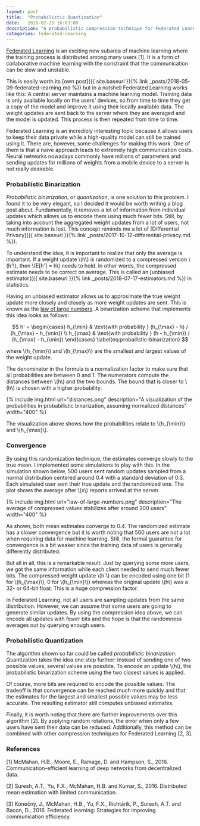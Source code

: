 ```yaml
---
layout: post
title:  "Probabilistic Quantization"
date:   2018-02-25 16:03:00
description: "A probabilistic compression technique for Federated Learning"
categories: federated-learning
---
```


<script src="https://cdnjs.cloudflare.com/ajax/libs/mathjax/2.7.0/MathJax.js?config=TeX-AMS-MML_HTMLorMML" type="text/javascript"></script>

[Federated Learning](https://research.googleblog.com/2017/04/federated-learning-collaborative.html)
is an exciting new subarea of machine learning where the
training process is distributed among many users [1]. It is a form of collaborative
machine learning with the constraint that the communication can be slow and
unstable.

This is easily worth its [own post]({{ site.baseurl }}{% link
_posts/2018-05-09-federated-learning.md %}) but in a nutshell Federated
Learning works like this: A central server maintains a machine learning model.
Training data is only available locally on the users' devices, so from time to
time they get a copy of the model and improve it using their locally available
data. The weight updates are sent back to the server where they are averaged
and the model is updated. This process is then repeated from time to time.

Federated Learning is an incredibly interesting topic because it allows users to
keep their data private while a high-quality model can still be trained using
it. There are, however, some challenges for making this work. One of them is
that a naive approach leads to extremely high communication costs. Neural networks
nowadays commonly have millions of parameters and sending updates for millions
of weights from a mobile device to a server is not really desirable.

### Probabilistic Binarization

*Probabilistic binarization*, or *quantization*, is one solution to this problem. I found it to be
very elegant, so I decided it would be worth writing a blog post about.
Fundamentally, it removes a lot of information from individual updates which
allows us to encode them using much fewer bits. Still, by taking into account
the aggregated weight updates from a lot of users, not much information is lost.
This concept reminds me a lot of [Differential Privacy]({{ site.baseurl }}{% link _posts/2017-10-12-differential-privacy.md %}).

To understand the idea, it is important to realize that only the average is
important. If a weight update \\(h\\) is randomized to a compressed version \\(h'\\),
then \\(E[h'] = h\\) needs to hold. In other words, the compressed estimate needs to
be correct on average. This is called an [unbiased estimator]({{ site.baseurl }}{% link _posts/2018-07-17-estimators.md %}) in statistics.

Having an unbiased estimator allows us to approximate the true weight update
more closely and closely as more weight updates are sent. This is known as the [law of
large numbers](https://en.wikipedia.org/wiki/Law_of_large_numbers).
A binarization scheme that implements this idea looks as follows:

$$
	h' = \begin{cases}
		h_{\min} & \text{with probability } (h_{\max} - h) / (h_{\max} - h_{\min})  \\
		h_{\max} & \text{with probability } (h - h_{\min}) / (h_{\max} - h_{\min})
	\end{cases}
    \label{eq:probailistic-binarization}
$$

where \\(h_{\min}\\) and \\(h_{\max}\\) are the smallest and largest values of the weight update.

The denominator in the formula is a normalization factor to make sure that all
probabilities are between 0 and 1. The numerators compute the distances between
\\(h\\) and the two bounds. The bound that is closer to \\(h\\) is chosen with a
higher probability.

{% include img.html url="distances.png" description="A visualization of the probabilities in probabilistic binarization, assuming normalized distances" width="400" %}

The visualization above shows how the probabilities relate to \\(h_{\min}\\) and \\(h_{\max}\\).

### Convergence

By using this randomization technique, the estimates converge slowly to the true
mean. I implemented some simulations to play with this. In the simulation shown below, 500
users sent random updates sampled from a normal distribution centered around 0.4 with
a standard deviation of 0.3. Each simulated user sent their true update and the
randomized one. The plot shows the average after \\(x\\) reports arrived at the
server.

{% include img.html url="law-of-large-numbers.png" description="The average of compressed values stabilizes after around 200 users" width="400" %}

As shown, both mean estimates converge to 0.4. The randomized estimate has a slower convergence but it is worth noting that 500 users are not a lot when requiring data for machine learning. Still, the formal guarantee for convergence is a bit weaker since the training data of users is generally differently distributed.

But all in all, this is a remarkable result: Just by querying some more users,
we got the same information while each client needed to send much fewer bits.
The compressed weight update \\(h'\\) can be encoded using one bit (1 for \\(h_{\max}\\), 0 for \\(h_\{\min}\\))
whereas the original update \\(h\\) was a 32- or 64-bit float. This is a
huge compression factor.

In Federated Learning, not all users are sampling updates from the same distribution.
However, we can assume that some users are going to generate similar updates.
By using the compression idea above, we can encode all updates with fewer bits and the hope is that the randomness averages out by querying enough users.

### Probabilistic Quantization

The algorithm shown so far could be called *probabilistic binarization*.
Quantization takes the idea one step further: Instead of sending one of two
possible values, several values are possible. To encode an update \\(h\\), the
probabilistic binarization scheme using the two closest values is applied.

Of course, more bits are required to encode the possible values. The tradeoff is that convergence can be reached much more quickly and that the estimates for the
largest and smallest possible values may be less accurate. The resulting estimator still computes unbiased estimates.

Finally, it is worth noting that there are further improvements over this algorithm [2].
By applying random rotations, the error when only a few users have sent their
data can be reduced. Additionally, this method can be combined with other
compression techniques for Federated Learning [2, 3].

### References

[1] McMahan, H.B., Moore, E., Ramage, D. and Hampson, S., 2016. Communication-efficient learning of deep networks from decentralized data.

[2] Suresh, A.T., Yu, F.X., McMahan, H.B. and Kumar, S., 2016. Distributed mean estimation with limited communication.

[3] Konečný, J., McMahan, H.B., Yu, F.X., Richtárik, P., Suresh, A.T. and Bacon, D., 2016. Federated learning: Strategies for improving communication efficiency.

